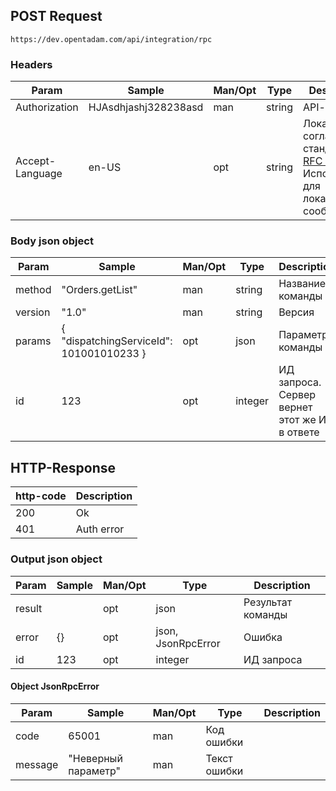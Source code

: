 ## POST Request

```
https://dev.opentadam.com/api/integration/rpc
```

### Headers

Param | Sample | Man/Opt | Type | Description
----- | ------ | ------- | ---- | -----------
Authorization | HJAsdhjashj328238asd | man | string | API-key
Accept-Language | en-US | opt | string | Локаль, согласно стандарта [RFC 2616](https://www.w3.org/Protocols/rfc2616/rfc2616-sec14.html#sec14.4)<br> Используется для локализации сообщений.


### Body json object

Param | Sample | Man/Opt | Type | Description
----- | ------ | ------- | ---- | -----------
method | "Orders.getList" | man | string | Название команды
version | "1.0" | man | string | Версия
params | { "dispatchingServiceId": 101001010233 } | opt | json | Параметры команды
id | 123 | opt | integer | ИД запроса. Сервер вернет этот же ИД в ответе


## HTTP-Response

http-code | Description
--------- | -----------
200 | Ok
401 | Auth error

### Output json object

Param | Sample | Man/Opt | Type | Description
----- | ------ | ------- | ---- | -----------
result |  | opt | json | Результат команды
error | {} | opt | json, JsonRpcError | Ошибка
id | 123 | opt | integer | ИД запроса


#### Object JsonRpcError

Param | Sample | Man/Opt | Type | Description
----- | ------ | ------- | ---- | -----------
code | 65001 | man | Код ошибки
message | "Неверный параметр" | man | Текст ошибки 


